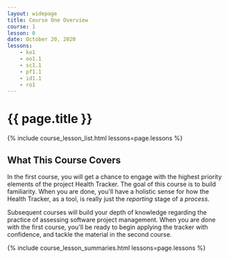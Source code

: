 ```yaml
---
layout: widepage
title: Course One Overview
course: 1
lesson: 0
date: October 20, 2020
lessons:   
    - ko1
    - oo1.1
    - sc1.1
    - pf1.1
    - id1.1
    - ro1
---
```


# {{ page.title }}

{% include course_lesson_list.html lessons=page.lessons %}

## What This Course Covers

In the first course, you will get a chance to engage with the highest priority elements of the project Health Tracker. The goal of this course is to build familiarity. When you are done, you'll have a holistic sense for how the Health Tracker, as a tool, is really just the *reporting* stage of a *process*. 

Subsequent courses will build your depth of knowledge regarding the practice of assessing software project management. When you are done with the first course, you'll be ready to begin applying the tracker with confidence, and tackle the material in the second course.

{% include course_lesson_summaries.html lessons=page.lessons %}
